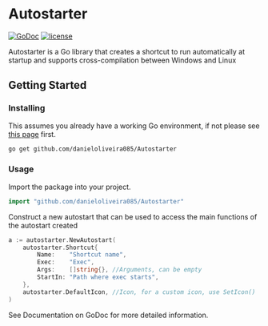 # Autostarter

[![GoDoc](https://godoc.org/github.com/danieloliveira085/Autostarter?status.svg)](https://godoc.org/github.com/danieloliveira085/Autostarter) [![license](https://img.shields.io/github/license/danieloliveira085/Autostarter.svg?style=flat)](https://github.com/danieloliveira085/Autostarter/blob/main/LICENSE) 
  
Autostarter is a Go library that creates a shortcut to run automatically at startup and supports cross-compilation between Windows and Linux 

## Getting Started

### Installing

This assumes you already have a working Go environment, if not please see [this page](https://golang.org/doc/install) first.

```sh
go get github.com/danieloliveira085/Autostarter
```

### Usage

Import the package into your project.

```go
import "github.com/danieloliveira085/Autostarter"
```

Construct a new autostart that can be used to access the main functions of the autostart created

```go
a := autostarter.NewAutostart(
	autostarter.Shortcut{
		Name:    "Shortcut name",
		Exec:    "Exec",
		Args:    []string{}, //Arguments, can be empty
		StartIn: "Path where exec starts",
	},
	autostarter.DefaultIcon, //Icon, for a custom icon, use SetIcon()
)
```

See Documentation on GoDoc for more detailed information.
